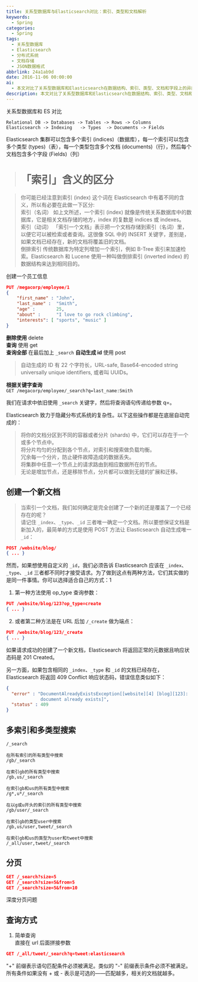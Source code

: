 ```yaml
---
title: 关系型数据库与Elasticsearch对比：索引、类型和文档解析
keywords:
  - Spring
categories:
  - Spring
tags:
  - 关系型数据库
  - Elasticsearch
  - 分布式系统
  - 文档存储
  - JSON数据格式
abbrlink: 24a1ab9d
date: 2016-11-06 00:00:00
ai:
  - 本文对比了关系型数据库和Elasticsearch在数据结构、索引、类型、文档和字段上的异同。探讨了创建员工信息的具体操作，包括如何使用PUT方法插入文档，并强调了自动ID生成与自定义ID的区分。文章还阐述了Elasticsearch如何处理分布式系统中的负载均衡、冗余分片以及集群节点间的请求路由。此外，提供了创建新文档的不同方法，同时解释了当多个文档拥有相同的索引、类型和ID时会引发冲突的情况。最后，介绍了多索引和多类型的搜索方式及分页查询的实现。
description: 本文对比了关系型数据库和Elasticsearch在数据结构、索引、类型、文档和字段上的异同。探讨了创建员工信息的具体操作，包括如何使用PUT方法插入文档，并强调了自动ID生成与自定义ID的区分。文章还阐述了Elasticsearch如何处理分布式系统中的负载均衡、冗余分片以及集群节点间的请求路由。此外，提供了创建新文档的不同方法，同时解释了当多个文档拥有相同的索引、类型和ID时会引发冲突的情况。最后，介绍了多索引和多类型的搜索方式及分页查询的实现。
---
```


关系型数据库和 ES 对比

```
Relational DB -> Databases -> Tables -> Rows -> Columns
Elasticsearch -> Indexing   -> Types  -> Documents -> Fields
```

Elasticsearch 集群可以包含多个索引 (indices)（数据库），每一个索引可以包含多个类型 (types)（表），每一个类型包含多个文档 (documents)（行），然后每个文档包含多个字段 (Fields)（列）

> # 「索引」含义的区分

> 你可能已经注意到索引 (index) 这个词在 Elasticsearch 中有着不同的含义，所以有必要在此做一下区分:  
> 索引（名词） 如上文所述，一个索引 (index) 就像是传统关系数据库中的数据库，它是相关文档存储的地方，index 的复数是 indices 或 indexes。  
> 索引（动词） 「索引一个文档」表示把一个文档存储到索引（名词）里，以便它可以被检索或者查询。这很像 SQL 中的 INSERT 关键字，差别是，如果文档已经存在，新的文档将覆盖旧的文档。  
> 倒排索引 传统数据库为特定列增加一个索引，例如 B-Tree 索引来加速检索。Elasticsearch 和 Lucene 使用一种叫做倒排索引 (inverted index) 的数据结构来达到相同目的。

创建一个员工信息

```json
PUT /megacorp/employee/1
{
    "first_name" : "John",
    "last_name" :  "Smith",
    "age" :        25,
    "about" :      "I love to go rock climbing",
    "interests": [ "sports", "music" ]
}
```

**删除使用** delete  
**查询** 使用 get  
**查询全部** 在最后加上 `_search`
**自动生成 id** 使用 post

> 自动生成的 ID 有 22 个字符长，URL-safe, Base64-encoded string universally unique identifiers, 或者叫 UUIDs。

**根据关键字查询**  
`GET /megacorp/employee/_search?q=last_name:Smith`

我们在请求中依旧使用 `_search` 关键字，然后将查询语句传递给参数 q=。

Elasticsearch 致力于隐藏分布式系统的复杂性。以下这些操作都是在底层自动完成的：

> 将你的文档分区到不同的容器或者分片 (shards) 中，它们可以存在于一个或多个节点中。  
> 将分片均匀的分配到各个节点，对索引和搜索做负载均衡。  
> 冗余每一个分片，防止硬件故障造成的数据丢失。  
> 将集群中任意一个节点上的请求路由到相应数据所在的节点。  
> 无论是增加节点，还是移除节点，分片都可以做到无缝的扩展和迁移。

## 创建一个新文档

> 当索引一个文档，我们如何确定是完全创建了一个新的还是覆盖了一个已经存在的呢？  
> 请记住 `_index`、`_type`、`_id` 三者唯一确定一个文档。所以要想保证文档是新加入的，最简单的方式是使用 POST 方法让 Elasticsearch 自动生成唯一 `_id`：

```json
POST /website/blog/
{ ... }
```

然而，如果想使用自定义的 `_id`，我们必须告诉 Elasticsearch 应该在 `_index`、`_type`、`_id` 三者都不同时才接受请求。为了做到这点有两种方法，它们其实做的是同一件事情。你可以选择适合自己的方式：1

1. 第一种方法使用 op_type 查询参数：

```json
PUT /website/blog/123?op_type=create
{ ... }
```

2. 或者第二种方法是在 URL 后加 `/_create` 做为端点：

```json
PUT /website/blog/123/_create
{ ... }
```

如果请求成功的创建了一个新文档，Elasticsearch 将返回正常的元数据且响应状态码是 201 Created。

另一方面，如果包含相同的 `_index`、`_type` 和 `_id` 的文档已经存在，Elasticsearch 将返回 409 Conflict 响应状态码，错误信息类似如下：

```json
{
  "error" : "DocumentAlreadyExistsException[[website][4] [blog][123]:
             document already exists]",
  "status" : 409
}
```

## 多索引和多类型搜索

```
/_search

在所有索引的所有类型中搜索
/gb/_search

在索引gb的所有类型中搜索
/gb,us/_search

在索引gb和us的所有类型中搜索
/g*,u*/_search

在以g或u开头的索引的所有类型中搜索
/gb/user/_search

在索引gb的类型user中搜索
/gb,us/user,tweet/_search

在索引gb和us的类型为user和tweet中搜索
/_all/user,tweet/_search
```

## 分页

```json
GET /_search?size=5
GET /_search?size=5&from=5
GET /_search?size=5&from=10
```

深度分页问题

## 查询方式

1. 简单查询  
   直接在 url 后面拼接参数

```json
GET /_all/tweet/_search?q=tweet:elasticsearch
```

"+" 前缀表示语句匹配条件必须被满足。类似的 "-" 前缀表示条件必须不被满足。所有条件如果没有 + 或 - 表示是可选的——匹配越多，相关的文档就越多。
